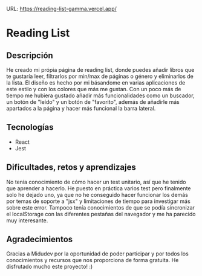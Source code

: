 URL: https://reading-list-gamma.vercel.app/

# Reading List

## Descripción
He creado mi própia página de reading list, donde puedes añadir libros que te gustaría leer, filtrarlos por min/max de páginas o género y eliminarlos de la lista.
El diseño es hecho por mi básandome en varias aplicaciones de este estilo y con los colores que más me gustan. Con un poco más de tiempo me hubiera gustado añadir más funcionalidades como un buscador, un botón de "leído" y un botón de "favorito", además de añadirle más apartados a la página y hacer más funcional la barra lateral.

## Tecnologías
- React
- Jest

## Dificultades, retos y aprendizajes
No tenía conocimiento de cómo hacer un test unitario, así que he tenido que aprender a hacerlo. He puesto en práctica varios test pero finalmente solo he dejado uno, ya que no he conseguido hacer funcionar los demás por temas de soporte a "jsx" y limitaciones de tiempo para investigar más sobre este error. 
Tampoco tenía conocimientos de que se podía sincronizar el localStorage con las diferentes pestañas del navegador y me ha parecido muy interesante.

## Agradecimientos
Gracias a Midudev por la oportunidad de poder participar y por todos los conocimientos y recursos que nos proporciona de forma gratuita. He disfrutado mucho este proyecto! :)